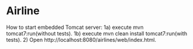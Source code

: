# Airline
How to start embedded Tomcat server:
1a) execute mvn tomcat7:run(without tests).
1b) execute mvn clean install tomcat7:run(with tests).
2) Open http://localhost:8080/airlines/web/index.html.
